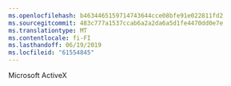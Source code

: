 ```yaml
---
ms.openlocfilehash: b4634465159714743644cce08bfe91e022811fd2
ms.sourcegitcommit: 483c777a1537ccab6a2a2da6a5d1fe4470dd0e7e
ms.translationtype: MT
ms.contentlocale: fi-FI
ms.lasthandoff: 06/19/2019
ms.locfileid: "61554845"
---
```

Microsoft ActiveX